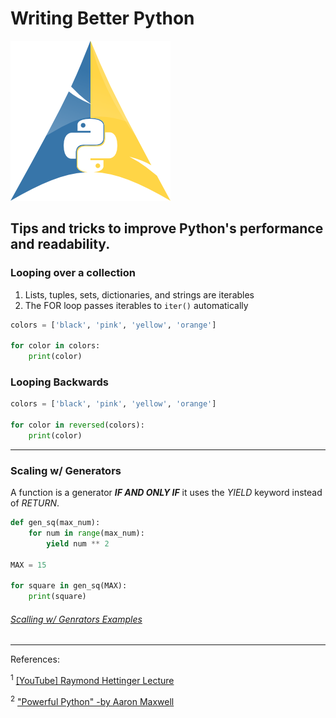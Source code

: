 # Writing Better Python

![image](/img/python.png "ArchPython")

## Tips and tricks to improve Python's performance and readability. 

### Looping over a collection
1. Lists, tuples, sets, dictionaries, and strings are iterables
2. The FOR loop passes iterables to `iter()` automatically
```python
colors = ['black', 'pink', 'yellow', 'orange']

for color in colors:
    print(color)
```

### Looping Backwards
```python
colors = ['black', 'pink', 'yellow', 'orange']

for color in reversed(colors):
    print(color)
```
---

### Scaling w/ Generators
A function is a generator ***IF AND ONLY IF*** it uses the *YIELD* keyword instead of *RETURN*.
```python
def gen_sq(max_num):
    for num in range(max_num):
        yield num ** 2

MAX = 15

for square in gen_sq(MAX):
    print(square)
```
###### [Scalling w/ Genrators Examples](/example_code/py/BetterPython/Scalling_Generators.md)
---
References:

<sup>1</sup> [[YouTube] Raymond Hettinger Lecture](https://www.youtube.com/watch?v=OSGv2VnC0go&t=3s "Transforming Code into Beautiful, Idiomatic Python")

<sup>2</sup> ["Powerful Python" -by Aaron Maxwell](https://powerfulpython.com/ "The Most Impactful Patterns, Features, and Development Strategies Modern Python Provides")